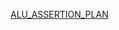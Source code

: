 [ALU_ASSERTION_PLAN](https://docs.google.com/spreadsheets/d/1GbcHaTXzS6jt2or9KFiHFg1Sdq691uv34t7GBw22vII/edit?gid=1598150684#gid=1598150684)
